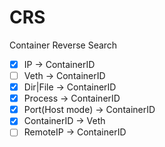 # CRS

Container Reverse Search

- [x] IP -> ContainerID
- [ ] Veth -> ContainerID
- [x] Dir|File -> ContainerID
- [x] Process -> ContainerID
- [x] Port(Host mode) -> ContainerID
- [x] ContainerID -> Veth
- [ ] RemoteIP -> ContainerID
